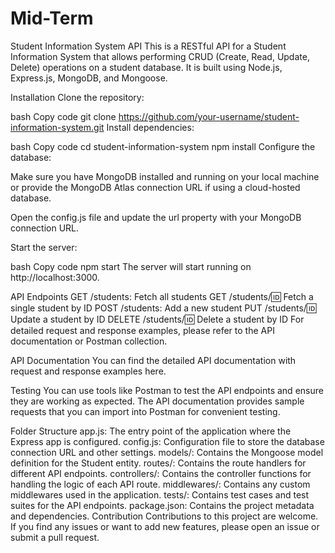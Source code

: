 # Mid-Term
Student Information System API
This is a RESTful API for a Student Information System that allows performing CRUD (Create, Read, Update, Delete) operations on a student database. It is built using Node.js, Express.js, MongoDB, and Mongoose.

Installation
Clone the repository:

bash
Copy code
git clone https://github.com/your-username/student-information-system.git
Install dependencies:

bash
Copy code
cd student-information-system
npm install
Configure the database:

Make sure you have MongoDB installed and running on your local machine or provide the MongoDB Atlas connection URL if using a cloud-hosted database.

Open the config.js file and update the url property with your MongoDB connection URL.

Start the server:

bash
Copy code
npm start
The server will start running on http://localhost:3000.

API Endpoints
GET /students: Fetch all students
GET /students/:id: Fetch a single student by ID
POST /students: Add a new student
PUT /students/:id: Update a student by ID
DELETE /students/:id: Delete a student by ID
For detailed request and response examples, please refer to the API documentation or Postman collection.

API Documentation
You can find the detailed API documentation with request and response examples here.

Testing
You can use tools like Postman to test the API endpoints and ensure they are working as expected. The API documentation provides sample requests that you can import into Postman for convenient testing.

Folder Structure
app.js: The entry point of the application where the Express app is configured.
config.js: Configuration file to store the database connection URL and other settings.
models/: Contains the Mongoose model definition for the Student entity.
routes/: Contains the route handlers for different API endpoints.
controllers/: Contains the controller functions for handling the logic of each API route.
middlewares/: Contains any custom middlewares used in the application.
tests/: Contains test cases and test suites for the API endpoints.
package.json: Contains the project metadata and dependencies.
Contribution
Contributions to this project are welcome. If you find any issues or want to add new features, please open an issue or submit a pull request.
